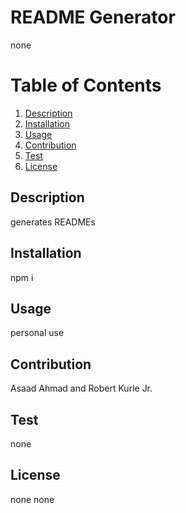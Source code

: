 # README Generator
none

# Table of Contents
1. [Description](#description)
2. [Installation](#installation)
3. [Usage](#usage)
4. [Contribution](#contribution)
5. [Test](#test)
6. [License](#license)

## Description
generates READMEs

## Installation
npm i

## Usage
personal use

## Contribution
Asaad Ahmad and Robert Kurle Jr.

## Test
none

## License
none
none

